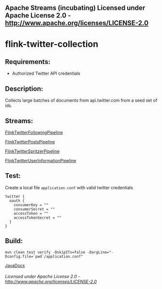 Apache Streams (incubating)
Licensed under Apache License 2.0 - http://www.apache.org/licenses/LICENSE-2.0
--------------------------------------------------------------------------------

flink-twitter-collection
========================

Requirements:
-------------
 - Authorized Twitter API credentials

Description:
------------
Collects large batches of documents from api.twitter.com from a seed set of ids.

Streams:
--------

<a href="FlinkTwitterFollowingPipeline.html" target="_self">FlinkTwitterFollowingPipeline</a>

<a href="FlinkTwitterPostsPipeline.html" target="_self">FlinkTwitterPostsPipeline</a>

<a href="FlinkTwitterSpritzerPipeline.html" target="_self">FlinkTwitterSpritzerPipeline</a>

<a href="FlinkTwitterUserInformationPipeline.html" target="_self">FlinkTwitterUserInformationPipeline</a>

Test:
-----

Create a local file `application.conf` with valid twitter credentials

    twitter {
      oauth {
        consumerKey = ""
        consumerSecret = ""
        accessToken = ""
        accessTokenSecret = ""
      }
    }
    
Build:
---------

    mvn clean test verify -DskipITs=false -DargLine="-Dconfig.file=`pwd`/application.conf"

[JavaDocs](apidocs/index.html "JavaDocs")

###### Licensed under Apache License 2.0 - http://www.apache.org/licenses/LICENSE-2.0
